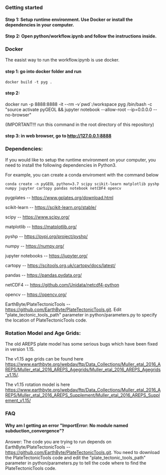 ### Getting started

#### Step 1: Setup runtime environment. Use Docker or install the dependencies in your computer.

#### Step 2: Open **python/workflow.ipynb** and follow the instructions inside.

### Docker

The easist way to run the workflow.ipynb is use docker.

#### step 1: go into docker folder and run 
`docker build -t pyg .`

#### step 2: 
docker run -p 8888:8888 -it --rm -v\`pwd\`:/workspace pyg /bin/bash -c "source activate pyGEOL && jupyter notebook --allow-root --ip=0.0.0.0 --no-browser" 

(IMPORTANT!!! run this command in the root directory of this repository)

#### step 3: in web browser, go to http://127.0.0.1:8888

### Dependencies:

If you would like to setup the runtime environment on your computer, you need to install the following dependencies in Python3.

For example, you can create a conda enviroment with the command below

`conda create -n pyGEOL python=3.7 scipy scikit-learn matplotlib pyshp numpy jupyter cartopy pandas notebook netCDF4 opencv`

pygplates -- https://www.gplates.org/download.html

scikit-learn -- https://scikit-learn.org/stable/

scipy -- https://www.scipy.org/

matplotlib -- https://matplotlib.org/

pyshp -- https://pypi.org/project/pyshp/

numpy -- https://numpy.org/

jupyter notebooks -- https://jupyter.org/

cartopy -- https://scitools.org.uk/cartopy/docs/latest/

pandas -- https://pandas.pydata.org/

netCDF4 -- https://github.com/Unidata/netcdf4-python

opencv -- https://opencv.org/

EarthByte/PlateTectonicTools -- https://github.com/EarthByte/PlateTectonicTools.git. Edit "plate_tectonic_tools_path" parameter in python/parameters.py to specify the location of PlateTectonicTools code.

### Rotation Model and Age Grids:

The old AREPS plate model has some serious bugs which have been fixed in version 1.15.  

The v1.15 age grids can be found here https://www.earthbyte.org/webdav/ftp/Data_Collections/Muller_etal_2016_AREPS/Muller_etal_2016_AREPS_Agegrids/Muller_etal_2016_AREPS_Agegrids_v1.15/.

The v1.15 rotation model is here https://www.earthbyte.org/webdav/ftp/Data_Collections/Muller_etal_2016_AREPS/Muller_etal_2016_AREPS_Supplement/Muller_etal_2016_AREPS_Supplement_v1.15/


### FAQ
#### Why am I getting an error "ImportError: No module named subduction_convergence"?
Answer: The code you are trying to run depends on EarthByte/PlateTectonicTools -- https://github.com/EarthByte/PlateTectonicTools.git. You need to download the PlateTectonicTools code and edit the "plate_tectonic_tools_path" parameter in python/parameters.py to tell the code where to find the PlateTectonicTools code.
